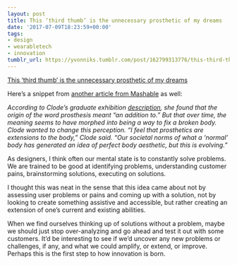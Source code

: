 ```yaml
---
layout: post
title: This ‘third thumb’ is the unnecessary prosthetic of my dreams
date: '2017-07-09T18:23:59+00:00'
tags:
- design
- wearabletech
- innovation
tumblr_url: https://yvonniks.tumblr.com/post/162799313776/this-third-thumb-is-the-unnecessary-prosthetic
---
```

[This ‘third thumb’ is the unnecessary prosthetic of my dreams](https://www.theverge.com/circuitbreaker/2017/7/6/15927362/3d-printed-prosthetic-third-thumb-dani-clode)  

Here’s a snippet from&nbsp;[another article from Mashable](http://mashable.com/2017/07/06/third-thumb-prosthetic/#MmqdSiAnxsq8) as well:&nbsp;

_According to Clode’s graduate exhibition [description](https://www.rca.ac.uk/showcase/show-2017/schoolofdesign/designproducts/danielle-clode/), she found that the origin of the word prosthesis meant “an addition to.” But that over time, the meaning seems to have morphed into being a way to fix a broken body. Clode wanted to change this perception. “I feel that prosthetics are extensions to the body,” Clode said. “Our societal norms of what a ‘normal’ body has generated an idea of perfect body aesthetic, but this is evolving.”_

As designers, I think often our mental state is to constantly solve problems. We are trained to be good at identifying problems, understanding customer pains, brainstorming solutions, executing on solutions.&nbsp;

I thought this was neat in the sense that this idea came about not by assessing user problems or pains and coming up with a solution, not by looking to create something assistive and accessible, but rather creating an extension of one’s current and existing abilities.&nbsp;

When we find ourselves thinking up of solutions without a problem, maybe we should just stop over-analyzing and go ahead and test it out with some customers. It’d be interesting to see if we’d uncover any new problems or challenges, if any, and what we could amplify, or extend, or improve. Perhaps this is the first step to how innovation is born.&nbsp;
